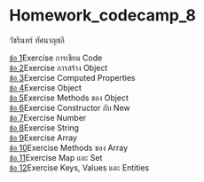 # Homework_codecamp_8  
วัชรินทร์ ทัศนาญชลี


[ข้อ 1](https://github.com/wat885/Homework_codecamp_8/tree/main/hwJsAdvanced/%E0%B8%82%E0%B9%89%E0%B8%AD%201)Exercise การเขียน Code  
[ข้อ 2](https://github.com/wat885/Homework_codecamp_8/tree/main/hwJsAdvanced/%E0%B8%82%E0%B9%89%E0%B8%AD%202)Exercise การสร้าง Object  
[ข้อ 3](https://github.com/wat885/Homework_codecamp_8/tree/main/hwJsAdvanced/%E0%B8%82%E0%B9%89%E0%B8%AD%203)Exercise Computed Properties   
[ข้อ 4](https://github.com/wat885/Homework_codecamp_8/tree/main/hwJsAdvanced/%E0%B8%82%E0%B9%89%E0%B8%AD%204)Exercise Object  
[ข้อ 5](https://github.com/wat885/Homework_codecamp_8/tree/main/hwJsAdvanced/%E0%B8%82%E0%B9%89%E0%B8%AD%205)Exercise Methods ของ Object       
[ข้อ 6](https://github.com/wat885/Homework_codecamp_8/tree/main/hwJsAdvanced/%E0%B8%82%E0%B9%89%E0%B8%AD%206)Exercise Constructor กับ New  
[ข้อ 7](https://github.com/wat885/Homework_codecamp_8/tree/main/hwJsAdvanced/%E0%B8%82%E0%B9%89%E0%B8%AD%207)Exercise Number   
[ข้อ 8](https://github.com/wat885/Homework_codecamp_8/tree/main/hwJsAdvanced/%E0%B8%82%E0%B9%89%E0%B8%AD%208)Exercise String   
[ข้อ 9](https://github.com/wat885/Homework_codecamp_8/tree/main/hwJsAdvanced/%E0%B8%82%E0%B9%89%E0%B8%AD%209)Exercise Array   
[ข้อ 10](https://github.com/wat885/Homework_codecamp_8/tree/main/hwJsAdvanced/%E0%B8%82%E0%B9%89%E0%B8%AD%2010)Exercise Methods ของ Array   
[ข้อ 11](https://github.com/wat885/Homework_codecamp_8/tree/main/hwJsAdvanced/%E0%B8%82%E0%B9%89%E0%B8%AD%2011)Exercise Map และ Set  
[ข้อ 12](https://github.com/wat885/Homework_codecamp_8/tree/main/hwJsAdvanced/%E0%B8%82%E0%B9%89%E0%B8%AD%2012)Exercise Keys, Values และ Entities 



